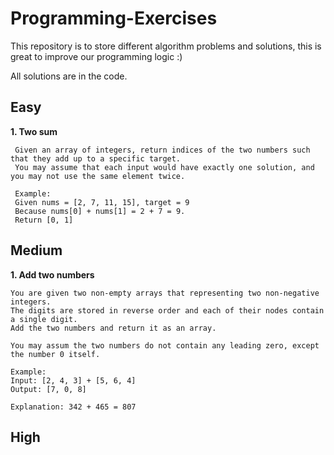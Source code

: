 # Programming-Exercises

This repository is to store different algorithm problems and solutions, this is great to improve our programming logic :)

All solutions are in the code.

## Easy

**1. Two sum**

     Given an array of integers, return indices of the two numbers such that they add up to a specific target.
     You may assume that each input would have exactly one solution, and you may not use the same element twice.
 
     Example: 
     Given nums = [2, 7, 11, 15], target = 9 
     Because nums[0] + nums[1] = 2 + 7 = 9. 
     Return [0, 1]

## Medium

**1. Add two numbers**
    
    You are given two non-empty arrays that representing two non-negative integers. 
    The digits are stored in reverse order and each of their nodes contain a single digit.
    Add the two numbers and return it as an array.
    
    You may assum the two numbers do not contain any leading zero, except the number 0 itself.
    
    Example:
    Input: [2, 4, 3] + [5, 6, 4]
    Output: [7, 0, 8]
    
    Explanation: 342 + 465 = 807

## High
